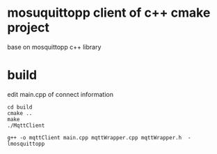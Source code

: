 # mosuquittopp client of c++ cmake project
base on mosquittopp c++ library

# build

edit main.cpp of connect information

```
cd build
cmake ..
make
./MqttClient
```

`g++ -o mqttClient main.cpp mqttWrapper.cpp mqttWrapper.h  -lmosquittopp`


